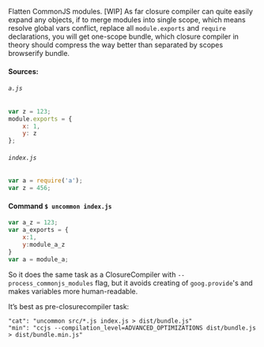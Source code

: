 Flatten CommonJS modules. [WIP]
As far closure compiler can quite easily expand any objects, if to merge modules into single scope, which means resolve global vars conflict, replace all `module.exports` and `require` declarations, you will get one-scope bundle, which closure compiler in theory should compress the way better than separated by scopes browserify bundle.

#### Sources:

###### `a.js`

```js
var z = 123;
module.exports = {
	x: 1,
	y: z
};
```

###### `index.js`

```js
var a = require('a');
var z = 456;
```

#### Command `$ uncommon index.js`

```js
var a_z = 123;
var a_exports = {
	x:1,
	y:module_a_z
}
var a = module_a;
```

So it does the same task as a ClosureCompiler with `--process_commonjs_modules` flag, but it avoids creating of `goog.provide`'s and makes variables more human-readable.

It’s best as pre-closurecompiler task:

```
"cat": "uncommon src/*.js index.js > dist/bundle.js"
"min": "ccjs --compilation_level=ADVANCED_OPTIMIZATIONS dist/bundle.js > dist/bundle.min.js"
```